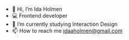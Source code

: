 - 👋 Hi, I’m Ida Holmen
- 💻 Frontend developer
- 🌱 I’m currently studying Interaction Design
- 📫 How to reach me idaaholmen@gmail.com

<!---
IdaHolmen/IdaHolmen is a ✨ special ✨ repository because its `README.md` (this file) appears on your GitHub profile.
You can click the Preview link to take a look at your changes.
--->
